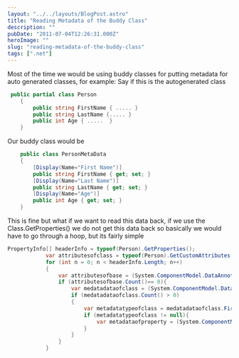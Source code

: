 ```yaml
---
layout: "../../layouts/BlogPost.astro"
title: "Reading Metadata of the Buddy Class"
description: ""
pubDate: "2011-07-04T12:26:31.000Z"
heroImage: ""
slug: "reading-metadata-of-the-buddy-class"
tags: [".net"]
---
```


Most of the time we would be using buddy classes for putting metadata for auto generated classes, for example:
Say if this is the autogenerated class
```csharp
 public partial class Person
    {
        public string FirstName { ..... }
        public string LastName {..... }
        public int Age { .....  }
    }
```
Our buddy class would be
```csharp
    public class PersonMetaData
    {
        [Display(Name="First Name")]
        public string FirstName { get; set; }
        [Display(Name="Last Name")]
        public string LastName { get; set; }
        [Display(Name="Age")]
        public int Age { get; set; }
    }
```

This is fine but what if we want to read this data back, if we use the Class.GetProperties() we do not get this data back so basically we would have to go through a hoop, but its fairly simple
```csharp
PropertyInfo[] headerInfo = typeof(Person).GetProperties();
            var attributesofclass = typeof(Person).GetCustomAttributes(true);
            for (int n = 0; n < headerInfo.Length; n++)
            {   
                var attributesofbase = (System.ComponentModel.DataAnnotations.DisplayAttribute[])headerInfo[n].GetCustomAttributes(typeof(System.ComponentModel.DataAnnotations.DisplayAttribute),true);
                if (attributesofbase.Count()== 0){
                    var medatadataofclass = (System.ComponentModel.DataAnnotations.MetadataTypeAttribute[])typeof(T).GetCustomAttributes(typeof(System.ComponentModel.DataAnnotations.MetadataTypeAttribute), true);
                    if (medatadataofclass.Count() > 0)
                    {
                        var metadatatypeofclass = medatadataofclass.First().MetadataClassType.GetProperty(headerInfo[n].Name);
                        if (metadatatypeofclass != null){
                            var metadataofproperty = (System.ComponentModel.DataAnnotations.DisplayAttribute[])metadatatypeofclass.GetCustomAttributes(typeof(System.ComponentModel.DataAnnotations.DisplayAttribute), true);
                        }
                    }
                }
            }
```
